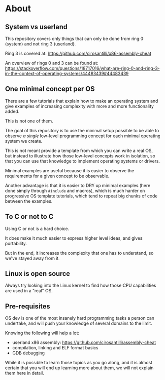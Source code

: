 # About

## System vs userland

This repository covers only things that can only be done from ring 0 (system) and not ring 3 (userland).

Ring 3 is covered at: <https://github.com/cirosantilli/x86-assembly-cheat>

An overview of rings 0 and 3 can be found at: <https://stackoverflow.com/questions/18717016/what-are-ring-0-and-ring-3-in-the-context-of-operating-systems/44483439#44483439>

## One minimal concept per OS

There are a few tutorials that explain how to make an operating system and give examples of increasing complexity with more and more functionality added.

This is not one of them.

The goal of this repository is to use the minimal setup possible to be able to observe *a single* low-level programming concept for each minimal operating system we create.

This is not meant provide a template from which you can write a real OS, but instead to illustrate how those low-level concepts work in isolation, so that you can use that knowledge to implement operating systems or drivers.

Minimal examples are useful because it is easier to observe the requirements for a given concept to be observable.

Another advantage is that it is easier to DRY up minimal examples (here done simply through `#include` and macros), which is much harder on progressive OS template tutorials, which tend to repeat big chunks of code between the examples.

## To C or not to C

Using C or not is a hard choice.

It does make it much easier to express higher level ideas, and gives portability.

But in the end, it increases the complexity that one has to understand, so we've stayed away from it.

## Linux is open source

Always try looking into the Linux kernel to find how those CPU capabilities are used in a "real" OS.

## Pre-requisites

OS dev is one of the most insanely hard programming tasks a person can undertake, and will push your knowledge of several domains to the limit.

Knowing the following will help a lot:

- userland x86 assembly: https://github.com/cirosantilli/assembly-cheat
- compilation, linking and ELF format basics
- GDB debugging

While it is possible to learn those topics as you go along, and it is almost certain that you will end up learning more about them, we will not explain them here in detail.
